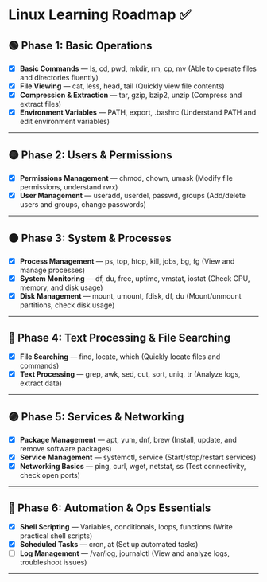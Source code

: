 # Linux Learning Roadmap ✅

## 🟢 Phase 1: Basic Operations
- [x] **Basic Commands** — ls, cd, pwd, mkdir, rm, cp, mv (Able to operate files and directories fluently)
- [x] **File Viewing** — cat, less, head, tail (Quickly view file contents)
- [x] **Compression & Extraction** — tar, gzip, bzip2, unzip (Compress and extract files)
- [x] **Environment Variables** — PATH, export, .bashrc (Understand PATH and edit environment variables)

---

## 🟡 Phase 2: Users & Permissions
- [x] **Permissions Management** — chmod, chown, umask (Modify file permissions, understand rwx)
- [x] **User Management** — useradd, userdel, passwd, groups (Add/delete users and groups, change passwords)

---

## 🟠 Phase 3: System & Processes
- [x] **Process Management** — ps, top, htop, kill, jobs, bg, fg (View and manage processes)
- [x] **System Monitoring** — df, du, free, uptime, vmstat, iostat (Check CPU, memory, and disk usage)
- [x] **Disk Management** — mount, umount, fdisk, df, du (Mount/unmount partitions, check disk usage)

---

## 🔵 Phase 4: Text Processing & File Searching
- [x] **File Searching** — find, locate, which (Quickly locate files and commands)
- [x] **Text Processing** — grep, awk, sed, cut, sort, uniq, tr (Analyze logs, extract data)

---

## 🟣 Phase 5: Services & Networking
- [x] **Package Management** — apt, yum, dnf, brew (Install, update, and remove software packages)
- [x] **Service Management** — systemctl, service (Start/stop/restart services)
- [x] **Networking Basics** — ping, curl, wget, netstat, ss (Test connectivity, check open ports)

---

## 🔴 Phase 6: Automation & Ops Essentials
- [x] **Shell Scripting** — Variables, conditionals, loops, functions (Write practical shell scripts)
- [x] **Scheduled Tasks** — cron, at (Set up automated tasks)
- [ ] **Log Management** — /var/log, journalctl (View and analyze logs, troubleshoot issues)

---

